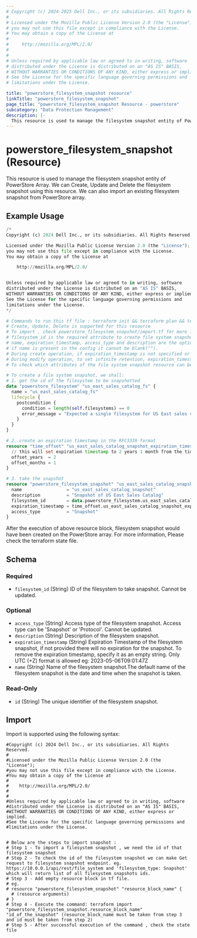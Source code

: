 ```yaml
---
# Copyright (c) 2024-2025 Dell Inc., or its subsidiaries. All Rights Reserved.
# 
# Licensed under the Mozilla Public License Version 2.0 (the "License");
# you may not use this file except in compliance with the License.
# You may obtain a copy of the License at
# 
#     http://mozilla.org/MPL/2.0/
# 
# 
# Unless required by applicable law or agreed to in writing, software
# distributed under the License is distributed on an "AS IS" BASIS,
# WITHOUT WARRANTIES OR CONDITIONS OF ANY KIND, either express or implied.
# See the License for the specific language governing permissions and
# limitations under the License.

title: "powerstore_filesystem_snapshot resource"
linkTitle: "powerstore_filesystem_snapshot"
page_title: "powerstore_filesystem_snapshot Resource - powerstore"
subcategory: "Data Protection Management"
description: |-
  This resource is used to manage the filesystem snapshot entity of PowerStore Array. We can Create, Update and Delete the filesystem snapshot using this resource. We can also import an existing filesystem snapshot from PowerStore array.
---
```


# powerstore_filesystem_snapshot (Resource)

This resource is used to manage the filesystem snapshot entity of PowerStore Array. We can Create, Update and Delete the filesystem snapshot using this resource. We can also import an existing filesystem snapshot from PowerStore array.

## Example Usage

```terraform
/*
Copyright (c) 2024 Dell Inc., or its subsidiaries. All Rights Reserved.

Licensed under the Mozilla Public License Version 2.0 (the "License");
you may not use this file except in compliance with the License.
You may obtain a copy of the License at

    http://mozilla.org/MPL/2.0/


Unless required by applicable law or agreed to in writing, software
distributed under the License is distributed on an "AS IS" BASIS,
WITHOUT WARRANTIES OR CONDITIONS OF ANY KIND, either express or implied.
See the License for the specific language governing permissions and
limitations under the License.
*/

# Commands to run this tf file : terraform init && terraform plan && terraform apply
# Create, Update, Delete is supported for this resource
# To import , check powerstore_filesystem_snapshot/import.tf for more info
# filesystem_id is the required attribute to create file system snapshot.
# name, expiration_timestamp, access_type and description are the optional attributes
# if name is present in the config it cannot be blank("").
# During create operation, if expiration_timestamp is not specified or set to blank(""), snapshot will be created with infinite retention.
# During modify operation, to set infinite retention, expiration_timestamp can be set to blank("").
# To check which attributes of the file system snapshot resource can be updated, please refer Product Guide in the documentation

# To create a file system snapshot, we shall:
# 1. get the id of the filesystem to be snapshotted
data "powerstore_filesystem" "us_east_sales_catalog_fs" {
  name = "us_east_sales_catalog_fs"
  lifecycle {
    postcondition {
      condition = length(self.filesystems) == 0
      error_message = "Expected a single filesystem for US East sales catalog, but got ${length(self.filesystems)}"
    }
  }
}

# 2. create an expiration timestamp in the RFC3339 format
resource "time_offset" "us_east_sales_catalog_snapshot_expiration_timestamp" {
  // this will set expiration timestamp to 2 years 1 month from the time of creation of the snapshot
  offset_years  = 2
  offset_months = 1
}

# 3. take the snapshot 
resource "powerstore_filesystem_snapshot" "us_east_sales_catalog_snapshot" {
  name                 = "us_east_sales_catalog_snapshot"
  description          = "Snapshot of US East Sales Catalog"
  filesystem_id        = data.powerstore_filesystem.us_east_sales_catalog_fs.filesystems[0].id
  expiration_timestamp = time_offset.us_east_sales_catalog_snapshot_expiration_timestamp.rfc3339
  access_type          = "Snapshot"
}
```

After the execution of above resource block, filesystem snapshot would have been created on the PowerStore array. For more information, Please check the terraform state file.

<!-- schema generated by tfplugindocs -->
## Schema

### Required

- `filesystem_id` (String) ID of the filesystem to take snapshot. Cannot be updated.

### Optional

- `access_type` (String) Access type of the filesystem snapshot. Access type can be 'Snapshot' or 'Protocol'. Cannot be updated.
- `description` (String) Description of the filesystem snapshot.
- `expiration_timestamp` (String) Expiration Timestamp of the filesystem snapshot, if not provided there will no expiration for the snapshot. To remove the expiration timestamp, specify it as an empty string. Only UTC (+Z) format is allowed eg: 2023-05-06T09:01:47Z
- `name` (String) Name of the filesystem snapshot.The default name of the filesystem snapshot is the date and time when the snapshot is taken.

### Read-Only

- `id` (String) The unique identifier of the filesystem snapshot.

## Import

Import is supported using the following syntax:

```shell
#Copyright (c) 2024 Dell Inc., or its subsidiaries. All Rights Reserved.
#
#Licensed under the Mozilla Public License Version 2.0 (the "License");
#you may not use this file except in compliance with the License.
#You may obtain a copy of the License at
#
#    http://mozilla.org/MPL/2.0/
#
#
#Unless required by applicable law or agreed to in writing, software
#distributed under the License is distributed on an "AS IS" BASIS,
#WITHOUT WARRANTIES OR CONDITIONS OF ANY KIND, either express or implied.
#See the License for the specific language governing permissions and
#limitations under the License.


# Below are the steps to import snapshot :
# Step 1 - To import a filesystem snapshot , we need the id of that filesystem snapshot
# Step 2 - To check the id of the filesystem snapshot we can make Get request to filesystem snapshot endpoint. eg. https://10.0.0.1/api/rest/file_system and 'filesystem_type: Snapshot' which will return list of all filesystem snapshots ids.
# Step 3 - Add empty resource block in tf file.
# eg.
# resource "powerstore_filesystem_snapshot" "resource_block_name" {
  # (resource arguments)
# }
# Step 4 - Execute the command: terraform import "powerstore_filesystem_snapshot.resource_block_name" "id_of_the_snapshot" (resource_block_name must be taken from step 3 and id must be taken from step 2)
# Step 5 - After successful execution of the command , check the state file
```
